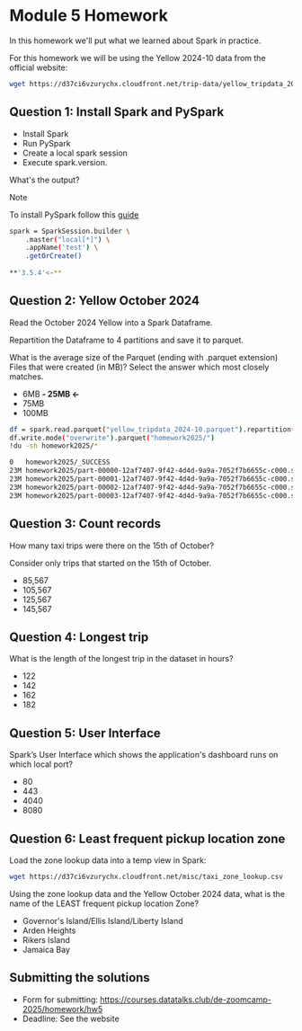 # Module 5 Homework

In this homework we'll put what we learned about Spark in practice.

For this homework we will be using the Yellow 2024-10 data from the official website: 

```bash
wget https://d37ci6vzurychx.cloudfront.net/trip-data/yellow_tripdata_2024-10.parquet
```


## Question 1: Install Spark and PySpark

- Install Spark
- Run PySpark
- Create a local spark session
- Execute spark.version.

What's the output?

> [!NOTE]
> To install PySpark follow this [guide](https://github.com/DataTalksClub/data-engineering-zoomcamp/blob/main/05-batch/setup/pyspark.md)

```sh
spark = SparkSession.builder \
    .master("local[*]") \
    .appName('test') \
    .getOrCreate()
    
**'3.5.4'<-**
```
## Question 2: Yellow October 2024

Read the October 2024 Yellow into a Spark Dataframe.

Repartition the Dataframe to 4 partitions and save it to parquet.

What is the average size of the Parquet (ending with .parquet extension) Files that were created (in MB)? Select the answer which most closely matches.

- 6MB
**- 25MB <-**
- 75MB
- 100MB

```sh
df = spark.read.parquet("yellow_tripdata_2024-10.parquet").repartition(4)
df.write.mode("overwrite").parquet("homework2025/")
!du -sh homework2025/*

0	homework2025/_SUCCESS
23M	homework2025/part-00000-12af7407-9f42-4d4d-9a9a-7052f7b6655c-c000.snappy.parquet
23M	homework2025/part-00001-12af7407-9f42-4d4d-9a9a-7052f7b6655c-c000.snappy.parquet
23M	homework2025/part-00002-12af7407-9f42-4d4d-9a9a-7052f7b6655c-c000.snappy.parquet
23M	homework2025/part-00003-12af7407-9f42-4d4d-9a9a-7052f7b6655c-c000.snappy.parquet
```
## Question 3: Count records 

How many taxi trips were there on the 15th of October?

Consider only trips that started on the 15th of October.

- 85,567
- 105,567
- 125,567
- 145,567


## Question 4: Longest trip

What is the length of the longest trip in the dataset in hours?

- 122
- 142
- 162
- 182


## Question 5: User Interface

Spark’s User Interface which shows the application's dashboard runs on which local port?

- 80
- 443
- 4040
- 8080



## Question 6: Least frequent pickup location zone

Load the zone lookup data into a temp view in Spark:

```bash
wget https://d37ci6vzurychx.cloudfront.net/misc/taxi_zone_lookup.csv
```

Using the zone lookup data and the Yellow October 2024 data, what is the name of the LEAST frequent pickup location Zone?

- Governor's Island/Ellis Island/Liberty Island
- Arden Heights
- Rikers Island
- Jamaica Bay


## Submitting the solutions

- Form for submitting: https://courses.datatalks.club/de-zoomcamp-2025/homework/hw5
- Deadline: See the website
